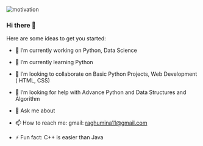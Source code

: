 
![motivation](https://https://C:\Users/ashok/Pictures)











### Hi there 👋


Here are some ideas to get you started:

- 🔭 I’m currently working on Python, Data Science
- 🌱 I’m currently learning Python
- 👯 I’m looking to collaborate on Basic Python Projects, Web Development ( HTML, CSS)
- 🤔 I’m looking for help with Advance Python and Data Structures and Algorithm
- 💬 Ask me about 
- 📫 How to reach me: 
gmail: raghumina11@gmail.com
 
- ⚡ Fun fact: C++ is easier than Java

